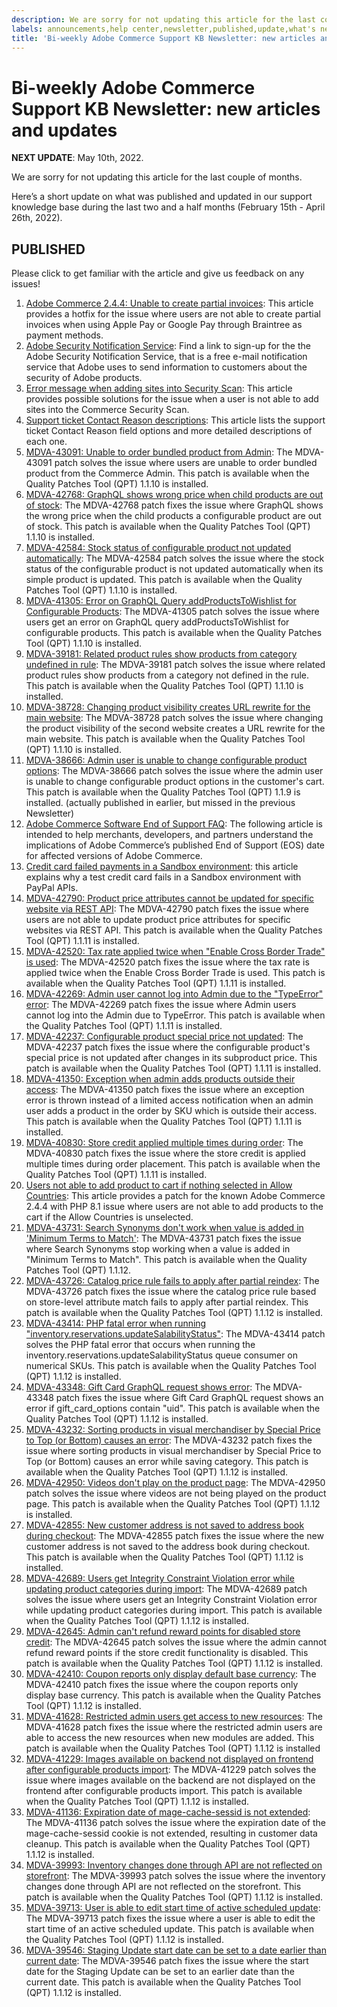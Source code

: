 ```yaml
---
description: We are sorry for not updating this article for the last couple of months.
labels: announcements,help center,newsletter,published,update,what's new,Magento,Adobe Commerce,cloud infrastructure,on-premises
title: 'Bi-weekly Adobe Commerce Support KB Newsletter: new articles and updates'
---
```


# Bi-weekly Adobe Commerce Support KB Newsletter: new articles and updates

**NEXT UPDATE**: May 10th, 2022.

We are sorry for not updating this article for the last couple of months.

Here’s a short update on what was published and updated in our support knowledge base during the last two and a half months (February 15th - April 26th, 2022).

## PUBLISHED

Please click to get familiar with the article and give us feedback on any issues!

1. [Adobe Commerce 2.4.4: Unable to create partial invoices](https://support.magento.com/hc/en-us/articles/4487952754957): This article provides a hotfix for the issue where users are not able to create partial invoices when using Apple Pay or Google Pay through Braintree as payment methods.
1. [Adobe Security Notification Service](https://support.magento.com/hc/en-us/articles/4488969507341): Find a link to sign-up for the the Adobe Security Notification Service, that is a free e-mail notification service that Adobe uses to send information to customers about the security of Adobe products.
1. [Error message when adding sites into Security Scan](https://support.magento.com/hc/en-us/articles/4531353024013): This article provides possible solutions for the issue when a user is not able to add sites into the Commerce Security Scan.
1. [Support ticket Contact Reason descriptions](https://support.magento.com/hc/en-us/articles/4435851936269): This article lists the support ticket Contact Reason field options and more detailed descriptions of each one.
1. [MDVA-43091: Unable to order bundled product from Admin](https://support.magento.com/hc/en-us/articles/4438511910413):  The MDVA-43091 patch solves the issue where users are unable to order bundled product from the Commerce Admin. This patch is available when the Quality Patches Tool (QPT) 1.1.10 is installed.
1. [MDVA-42768: GraphQL shows wrong price when child products are out of stock](https://support.magento.com/hc/en-us/articles/4443705696525): The MDVA-42768 patch fixes the issue where GraphQL shows the wrong price when the child products a configurable product are out of stock. This patch is available when the Quality Patches Tool (QPT) 1.1.10 is installed.
1. [MDVA-42584: Stock status of configurable product not updated automatically](https://support.magento.com/hc/en-us/articles/4428085214093): The MDVA-42584 patch solves the issue where the stock status of the configurable product is not updated automatically when its simple product is updated. This patch is available when the Quality Patches Tool (QPT) 1.1.10 is installed.
1. [MDVA-41305: Error on GraphQL Query addProductsToWishlist for Configurable Products](https://support.magento.com/hc/en-us/articles/4446057675021): The MDVA-41305 patch solves the issue where users get an error on GraphQL query addProductsToWishlist for configurable products. This patch is available when the Quality Patches Tool (QPT) 1.1.10 is installed.
1. [MDVA-39181: Related product rules show products from category undefined in rule](https://support.magento.com/hc/en-us/articles/4446057651213): The MDVA-39181 patch solves the issue where related product rules show products from a category not defined in the rule. This patch is available when the Quality Patches Tool (QPT) 1.1.10 is installed.
1. [MDVA-38728: Changing product visibility creates URL rewrite for the main website](https://support.magento.com/hc/en-us/articles/4438610937485): The MDVA-38728 patch solves the issue where changing the product visibility of the second website creates a URL rewrite for the main website. This patch is available when the Quality Patches Tool (QPT) 1.1.10 is installed.
1. [MDVA-38666: Admin user is unable to change configurable product options](https://support.magento.com/hc/en-us/articles/4423758930317): The MDVA-38666 patch solves the issue where the admin user is unable to change configurable product options in the customer's cart. This patch is available when the Quality Patches Tool (QPT) 1.1.9 is installed. (actually published in earlier, but missed in the previous Newsletter)
1. [Adobe Commerce Software End of Support FAQ](https://support.magento.com/hc/en-us/articles/4965909814797): The following article is intended to help merchants, developers, and partners understand the implications of Adobe Commerce’s published End of Support (EOS) date for affected versions of Adobe Commerce.
1. [Credit card failed payments in a Sandbox environment](https://support.magento.com/hc/en-us/articles/5201041963917): this article explains why a test credit card fails in a Sandbox environment with PayPal APIs.
1. [MDVA-42790: Product price attributes cannot be updated for specific website via REST API](https://support.magento.com/hc/en-us/articles/4876664227469): The MDVA-42790 patch fixes the issue where users are not able to update product price attributes for specific websites via REST API. This patch is available when the Quality Patches Tool (QPT) 1.1.11 is installed.
1. [MDVA-42520: Tax rate applied twice when "Enable Cross Border Trade" is used](https://support.magento.com/hc/en-us/articles/4876701825677): The MDVA-42520 patch fixes the issue where the tax rate is applied twice when the Enable Cross Border Trade is used. This patch is available when the Quality Patches Tool (QPT) 1.1.11 is installed.
1. [MDVA-42269: Admin user cannot log into Admin due to the "TypeError" error](https://support.magento.com/hc/en-us/articles/4849817606157): The MDVA-42269 patch fixes the issue where Admin users cannot log into the Admin due to TypeError. This patch is available when the Quality Patches Tool (QPT) 1.1.11 is installed.
1. [MDVA-42237: Configurable product special price not updated](https://support.magento.com/hc/en-us/articles/4883576777613): The MDVA-42237 patch fixes the issue where the configurable product's special price is not updated after changes in its subproduct price. This patch is available when the Quality Patches Tool (QPT) 1.1.11 is installed.
1. [MDVA-41350: Exception when admin adds products outside their access](https://support.magento.com/hc/en-us/articles/4822371235981): The MDVA-41350 patch fixes the issue where an exception error is thrown instead of a limited access notification when an admin user adds a product in the order by SKU which is outside their access. This patch is available when the Quality Patches Tool (QPT) 1.1.11 is installed.
1. [MDVA-40830: Store credit applied multiple times during order](https://support.magento.com/hc/en-us/articles/4883552968717): The MDVA-40830 patch fixes the issue where the store credit is applied multiple times during order placement. This patch is available when the Quality Patches Tool (QPT) 1.1.11 is installed.
1. [Users not able to add product to cart if nothing selected in Allow Countries](https://support.magento.com/hc/en-us/articles/5377681213325): This article provides a patch for the known Adobe Commerce 2.4.4 with PHP 8.1 issue where users are not able to add products to the cart if the Allow Countries is unselected.
1. [MDVA-43731: Search Synonyms don't work when value is added in 'Minimum Terms to Match'](https://support.magento.com/hc/en-us/articles/5659678216717): The MDVA-43731 patch fixes the issue where Search Synonyms stop working when a value is added in "Minimum Terms to Match". This patch is available when the Quality Patches Tool (QPT) 1.1.12.
1. [MDVA-43726: Catalog price rule fails to apply after partial reindex](https://support.magento.com/hc/en-us/articles/5635621344141): The MDVA-43726 patch fixes the issue where the catalog price rule based on store-level attribute match fails to apply after partial reindex. This patch is available when the Quality Patches Tool (QPT) 1.1.12 is installed.
1. [MDVA-43414: PHP fatal error when running "inventory.reservations.updateSalabilityStatus"](https://support.magento.com/hc/en-us/articles/5665070942093): The MDVA-43414 patch solves the PHP fatal error that occurs when running the inventory.reservations.updateSalabilityStatus queue consumer on numerical SKUs. This patch is available when the Quality Patches Tool (QPT) 1.1.12 is installed.
1. [MDVA-43348: Gift Card GraphQL request shows error](https://support.magento.com/hc/en-us/articles/5636044142349): The MDVA-43348 patch fixes the issue where Gift Card GraphQL request shows an error if gift_card_options contain "uid". This patch is available when the Quality Patches Tool (QPT) 1.1.12 is installed.
1. [MDVA-43232: Sorting products in visual merchandiser by Special Price to Top (or Bottom) causes an error](https://support.magento.com/hc/en-us/articles/5638643117453): The MDVA-43232 patch fixes the issue where sorting products in visual merchandiser by Special Price to Top (or Bottom) causes an error while saving category. This patch is available when the Quality Patches Tool (QPT) 1.1.12 is installed.
1. [MDVA-42950: Videos don't play on the product page](https://support.magento.com/hc/en-us/articles/5611915470093): The MDVA-42950 patch solves the issue where videos are not being played on the product page. This patch is available when the Quality Patches Tool (QPT) 1.1.12 is installed.
1. [MDVA-42855: New customer address is not saved to address book during checkout](https://support.magento.com/hc/en-us/articles/5463874467469): The MDVA-42855 patch fixes the issue where the new customer address is not saved to the address book during checkout. This patch is available when the Quality Patches Tool (QPT) 1.1.12 is installed.
1. [MDVA-42689: Users get Integrity Constraint Violation error while updating product categories during import](https://support.magento.com/hc/en-us/articles/5636430130445): The MDVA-42689 patch solves the issue where users get an Integrity Constraint Violation error while updating product categories during import. This patch is available when the Quality Patches Tool (QPT) 1.1.12 is installed.
1. [MDVA-42645: Admin can't refund reward points for disabled store credit](https://support.magento.com/hc/en-us/articles/5665055870733): The MDVA-42645 patch solves the issue where the admin cannot refund reward points if the store credit functionality is disabled. This patch is available when the Quality Patches Tool (QPT) 1.1.12 is installed.
1. [MDVA-42410: Coupon reports only display default base currency](https://support.magento.com/hc/en-us/articles/5397070711693): The MDVA-42410 patch fixes the issue where the coupon reports only display base currency. This patch is available when the Quality Patches Tool (QPT) 1.1.12 is installed.
1. [MDVA-41628: Restricted admin users get access to new resources](https://support.magento.com/hc/en-us/articles/5463883225229): The MDVA-41628 patch fixes the issue where the restricted admin users are able to access the new resources when new modules are added. This patch is available when the Quality Patches Tool (QPT) 1.1.12 is installed
1. [MDVA-41229: Images available on backend not displayed on frontend after configurable products import](https://support.magento.com/hc/en-us/articles/5686794196749): The MDVA-41229 patch solves the issue where images available on the backend are not displayed on the frontend after configurable products import. This patch is available when the Quality Patches Tool (QPT) 1.1.12 is installed.
1. [MDVA-41136: Expiration date of mage-cache-sessid is not extended](https://support.magento.com/hc/en-us/articles/5611915233165): The MDVA-41136 patch solves the issue where the expiration date of the mage-cache-sessid cookie is not extended, resulting in customer data cleanup. This patch is available when the Quality Patches Tool (QPT) 1.1.12 is installed.
1. [MDVA-39993: Inventory changes done through API are not reflected on storefront](https://support.magento.com/hc/en-us/articles/5611889238797): The MDVA-39993 patch solves the issue where the inventory changes done through API are not reflected on the storefront. This patch is available when the Quality Patches Tool (QPT) 1.1.12 is installed.
1. [MDVA-39713: User is able to edit start time of active scheduled update](https://support.magento.com/hc/en-us/articles/5611889238797): The MDVA-39713 patch fixes the issue where a user is able to edit the start time of an active scheduled update. This patch is available when the Quality Patches Tool (QPT) 1.1.12 is installed.
1. [MDVA-39546: Staging Update start date can be set to a date earlier than current date](https://support.magento.com/hc/en-us/articles/5657215845901): The MDVA-39546 patch fixes the issue where the start date for the Staging Update can be set to an earlier date than the current date. This patch is available when the Quality Patches Tool (QPT) 1.1.12 is installed.